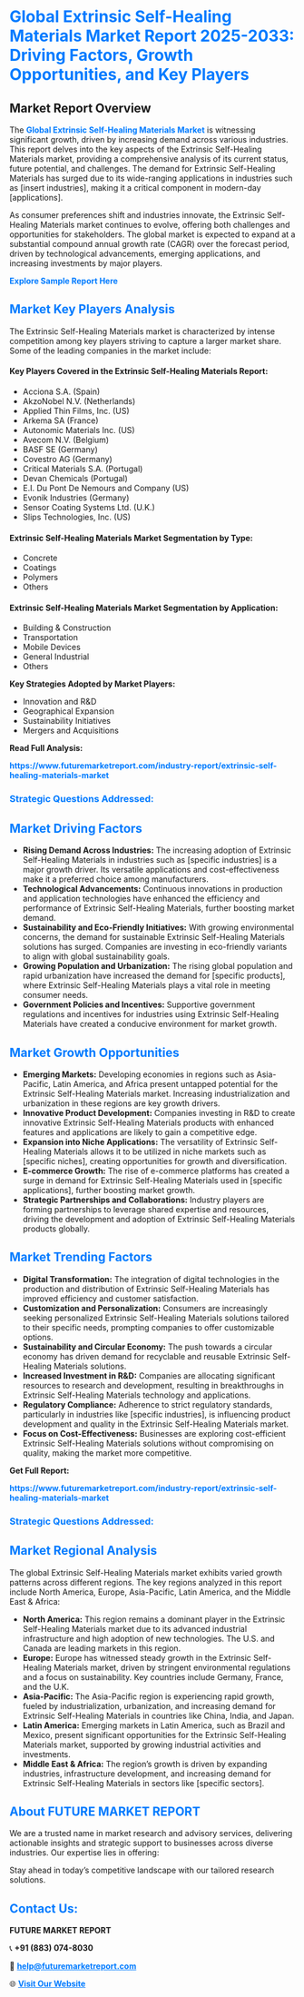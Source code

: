 <h1 style="color: #007BFF;">Global Extrinsic Self-Healing Materials Market Report 2025-2033: Driving Factors, Growth Opportunities, and Key Players</h1>

<section id="overview">
<h2>Market Report Overview</h2>
<p>The <a href="https://www.futuremarketreport.com/industry-report/extrinsic-self-healing-materials-market" style="color: #007BFF; text-decoration: none;"><strong>Global Extrinsic Self-Healing Materials Market</strong></a> is witnessing significant growth, driven by increasing demand across various industries. This report delves into the key aspects of the Extrinsic Self-Healing Materials market, providing a comprehensive analysis of its current status, future potential, and challenges. The demand for Extrinsic Self-Healing Materials has surged due to its wide-ranging applications in industries such as [insert industries], making it a critical component in modern-day [applications].</p>
<p>As consumer preferences shift and industries innovate, the Extrinsic Self-Healing Materials market continues to evolve, offering both challenges and opportunities for stakeholders. The global market is expected to expand at a substantial compound annual growth rate (CAGR) over the forecast period, driven by technological advancements, emerging applications, and increasing investments by major players.</p>
</section>

<section id="overview">
<p><a href="https://www.futuremarketreport.com/request-sample/reportId=54692" style="color: #007BFF; text-decoration: none;"><strong>Explore Sample Report Here</strong></a></p>
</section>

<section id="key-players">
<h2 style="color: #007BFF;">Market Key Players Analysis</h2>
<p>The Extrinsic Self-Healing Materials market is characterized by intense competition among key players striving to capture a larger market share. Some of the leading companies in the market include:</p>
<h4>Key Players Covered in the Extrinsic Self-Healing Materials Report:</h4>
<ul><li>Acciona S.A. (Spain)</li><li>AkzoNobel N.V. (Netherlands)</li><li>Applied Thin Films, Inc. (US)</li><li>Arkema SA (France)</li><li>Autonomic Materials Inc. (US)</li><li>Avecom N.V. (Belgium)</li><li>BASF SE (Germany)</li><li>Covestro AG (Germany)</li><li>Critical Materials S.A. (Portugal)</li><li>Devan Chemicals (Portugal)</li><li>E.I. Du Pont De Nemours and Company (US)</li><li>Evonik Industries (Germany)</li><li>Sensor Coating Systems Ltd. (U.K.)</li><li>Slips Technologies, Inc. (US)</li></ul>
<h4>Extrinsic Self-Healing Materials Market Segmentation by Type:</h4>
<ul><li>Concrete</li><li>Coatings</li><li>Polymers</li><li>Others</li></ul>

<h4>Extrinsic Self-Healing Materials Market Segmentation by Application:</h4>
<ul><li>Building &amp; Construction</li><li>Transportation</li><li>Mobile Devices</li><li>General Industrial</li><li>Others</li></ul>
<p><strong>Key Strategies Adopted by Market Players:</strong></p>
<ul>
<li>Innovation and R&D</li>
<li>Geographical Expansion</li>
<li>Sustainability Initiatives</li>
<li>Mergers and Acquisitions</li>
</ul>
</section>

<section>
<p><strong>Read Full Analysis: </strong></p><a href="https://www.futuremarketreport.com/industry-report/extrinsic-self-healing-materials-market" style="color: #007BFF; text-decoration: none;"><strong>https://www.futuremarketreport.com/industry-report/extrinsic-self-healing-materials-market</strong></a>
<h3 style="color: #007BFF;">Strategic Questions Addressed:</h3>
</section>

<section id="driving-factors">
<h2 style="color: #007BFF;">Market Driving Factors</h2>
<ul>
<li><strong>Rising Demand Across Industries:</strong> The increasing adoption of Extrinsic Self-Healing Materials in industries such as [specific industries] is a major growth driver. Its versatile applications and cost-effectiveness make it a preferred choice among manufacturers.</li>
<li><strong>Technological Advancements:</strong> Continuous innovations in production and application technologies have enhanced the efficiency and performance of Extrinsic Self-Healing Materials, further boosting market demand.</li>
<li><strong>Sustainability and Eco-Friendly Initiatives:</strong> With growing environmental concerns, the demand for sustainable Extrinsic Self-Healing Materials solutions has surged. Companies are investing in eco-friendly variants to align with global sustainability goals.</li>
<li><strong>Growing Population and Urbanization:</strong> The rising global population and rapid urbanization have increased the demand for [specific products], where Extrinsic Self-Healing Materials plays a vital role in meeting consumer needs.</li>
<li><strong>Government Policies and Incentives:</strong> Supportive government regulations and incentives for industries using Extrinsic Self-Healing Materials have created a conducive environment for market growth.</li>
</ul>
</section>

<section id="growth-opportunities">
<h2 style="color: #007BFF;">Market Growth Opportunities</h2>
<ul>
<li><strong>Emerging Markets:</strong> Developing economies in regions such as Asia-Pacific, Latin America, and Africa present untapped potential for the Extrinsic Self-Healing Materials market. Increasing industrialization and urbanization in these regions are key growth drivers.</li>
<li><strong>Innovative Product Development:</strong> Companies investing in R&D to create innovative Extrinsic Self-Healing Materials products with enhanced features and applications are likely to gain a competitive edge.</li>
<li><strong>Expansion into Niche Applications:</strong> The versatility of Extrinsic Self-Healing Materials allows it to be utilized in niche markets such as [specific niches], creating opportunities for growth and diversification.</li>
<li><strong>E-commerce Growth:</strong> The rise of e-commerce platforms has created a surge in demand for Extrinsic Self-Healing Materials used in [specific applications], further boosting market growth.</li>
<li><strong>Strategic Partnerships and Collaborations:</strong> Industry players are forming partnerships to leverage shared expertise and resources, driving the development and adoption of Extrinsic Self-Healing Materials products globally.</li>
</ul>
</section>

<section id="trending-factors">
<h2 style="color: #007BFF;">Market Trending Factors</h2>
<ul>
<li><strong>Digital Transformation:</strong> The integration of digital technologies in the production and distribution of Extrinsic Self-Healing Materials has improved efficiency and customer satisfaction.</li>
<li><strong>Customization and Personalization:</strong> Consumers are increasingly seeking personalized Extrinsic Self-Healing Materials solutions tailored to their specific needs, prompting companies to offer customizable options.</li>
<li><strong>Sustainability and Circular Economy:</strong> The push towards a circular economy has driven demand for recyclable and reusable Extrinsic Self-Healing Materials solutions.</li>
<li><strong>Increased Investment in R&D:</strong> Companies are allocating significant resources to research and development, resulting in breakthroughs in Extrinsic Self-Healing Materials technology and applications.</li>
<li><strong>Regulatory Compliance:</strong> Adherence to strict regulatory standards, particularly in industries like [specific industries], is influencing product development and quality in the Extrinsic Self-Healing Materials market.</li>
<li><strong>Focus on Cost-Effectiveness:</strong> Businesses are exploring cost-efficient Extrinsic Self-Healing Materials solutions without compromising on quality, making the market more competitive.</li>
</ul>
</section>

<section>
<p><strong>Get Full Report: </strong></p><a href="https://www.futuremarketreport.com/industry-report/extrinsic-self-healing-materials-market" style="color: #007BFF; text-decoration: none;"><strong>https://www.futuremarketreport.com/industry-report/extrinsic-self-healing-materials-market</strong></a>
<h3 style="color: #007BFF;">Strategic Questions Addressed:</h3>
</section>


<section id="regional-analysis">
<h2 style="color: #007BFF;">Market Regional Analysis</h2>
<p>The global Extrinsic Self-Healing Materials market exhibits varied growth patterns across different regions. The key regions analyzed in this report include North America, Europe, Asia-Pacific, Latin America, and the Middle East & Africa:</p>
<ul>
<li><strong>North America:</strong> This region remains a dominant player in the Extrinsic Self-Healing Materials market due to its advanced industrial infrastructure and high adoption of new technologies. The U.S. and Canada are leading markets in this region.</li>
<li><strong>Europe:</strong> Europe has witnessed steady growth in the Extrinsic Self-Healing Materials market, driven by stringent environmental regulations and a focus on sustainability. Key countries include Germany, France, and the U.K.</li>
<li><strong>Asia-Pacific:</strong> The Asia-Pacific region is experiencing rapid growth, fueled by industrialization, urbanization, and increasing demand for Extrinsic Self-Healing Materials in countries like China, India, and Japan.</li>
<li><strong>Latin America:</strong> Emerging markets in Latin America, such as Brazil and Mexico, present significant opportunities for the Extrinsic Self-Healing Materials market, supported by growing industrial activities and investments.</li>
<li><strong>Middle East & Africa:</strong> The region’s growth is driven by expanding industries, infrastructure development, and increasing demand for Extrinsic Self-Healing Materials in sectors like [specific sectors].</li>
</ul>
</section>

<footer>
<h2 style="color: #007BFF;">About FUTURE MARKET REPORT</h2>
<p>We are a trusted name in market research and advisory services, delivering actionable insights and strategic support to businesses across diverse industries. Our expertise lies in offering:</p>

<p>Stay ahead in today’s competitive landscape with our tailored research solutions.</p>

<h2 style="color: #007BFF;">Contact Us:</h2>
<p><strong>FUTURE MARKET REPORT</strong></p>
<p>📞 <strong>+91 (883) 074-8030</strong></p>
<p>📧 <strong><a href="mailto:help@futuremarketreport.com" style="color: #007BFF;">help@futuremarketreport.com</a></strong></p>
<p>🌐 <strong><a href="https://www.futuremarketreport.com/" style="color: #007BFF;">Visit Our Website</a></strong></p>
</footer>